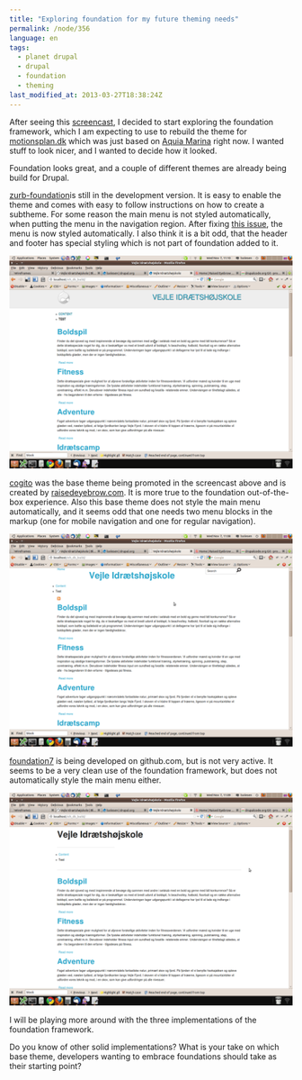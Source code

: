 ```yaml
---
title: "Exploring foundation for my future theming needs"
permalink: /node/356
language: en
tags:
  - planet drupal
  - drupal
  - foundation
  - theming
last_modified_at: 2013-03-27T18:38:24Z
---
```


After seeing this [screencast](http://2012.pnwdrupalsummit.org/sessions/inception-launch-achieve-beautiful-drupal-sites-less-effort-and-useful-tools), I decided to start exploring the foundation framework, which I am expecting to use to rebuild the theme for [motionsplan.dk](http://motionsplan.dk) which was just based on [Aquia Marina](http://drupal.org/project/acquia_marina) right now. I wanted stuff to look nicer, and I wanted to decide how it looked.

Foundation looks great, and a couple of different themes are already being build for Drupal.

[zurb-foundation](http://drupal.org/project/zurb-foundation)is still in the development version. It is easy to enable the theme and comes with easy to follow instructions on how to create a subtheme. For some reason the main menu is not styled automatically, when putting the menu in the navigation region. After fixing [this issue](http://drupal.org/node/1825876#comment-6737118), the menu is now styled automatically. I also think it is a bit odd, that the header and footer has special styling which is not part of foundation added to it.

![Screenshot of Zurb](/assets/images/screenshot-6.png)

[cogito](http://drupal.org/project/cogito) was the base theme being promoted in the screencast above and is created by [raisedeyebrow.com](http://www.raisedeyebrow.com/). It is more true to the foundation out-of-the-box experience. Also this base theme does not style the main menu automatically, and it seems odd that one needs two menu blocks in the markup (one for mobile navigation and one for regular navigation).

![Screenshot of cogito](/assets/images/screenshot-4.png)

[foundation7](https://github.com/drewkennelly/foundation7) is being developed on github.com, but is not very active. It seems to be a very clean use of the foundation framework, but does not automatically style the main menu either.

![Screenshot of Foundation 7](/assets/images/screenshot-5.png)

I will be playing more around with the three implementations of the foundation framework.

Do you know of other solid implementations? What is your take on which base theme, developers wanting to embrace foundations should take as their starting point?
